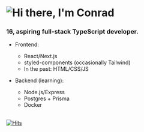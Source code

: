 <h1 align="left">
  <img src="https://raw.githubusercontent.com/cnrad/cnrad/main/header.svg" alt="Hi there, I'm Conrad" />
</h1>

### 16, aspiring full-stack TypeScript developer.

- Frontend:
  - React/Next.js
  - styled-components (occasionally Tailwind)
  - In the past: HTML/CSS/JS

- Backend (learning):
  - Node.js/Express
  - Postgres + Prisma
  - Docker

\
[![Hits](https://hits.seeyoufarm.com/api/count/incr/badge.svg?url=https%3A%2F%2Fgithub.com%2Fcnrad&count_bg=%230263A4&title_bg=%23002D53&icon=github.svg&icon_color=%23FFFFFF&title=visits&edge_flat=false)](https://hits.seeyoufarm.com)

